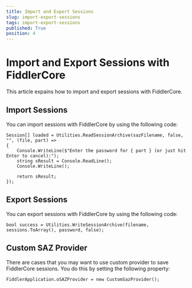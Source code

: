 ```yaml
---
title: Import and Export Sessions
slug: import-export-sessions
tags: import-export-sessions
published: True
position: 4
---
```


# Import and Export Sessions with FiddlerCore

This article expains how to import and export sessions with FiddlerCore.

## Import Sessions

You can import sessions with FiddlerCore by using the following code:

    Session[] loaded = Utilities.ReadSessionArchive(sazFilename, false, "", (file, part) =>
    {
        Console.WriteLine($"Enter the password for { part } (or just hit Enter to cancel):");
        string sResult = Console.ReadLine();
        Console.WriteLine();
        
        return sResult;
    });

## Export Sessions

You can export sessions with FiddlerCore by using the following code:

    bool success = Utilities.WriteSessionArchive(filename, sessions.ToArray(), password, false);

## Custom SAZ Provider

There are cases that you may want to use custom provider to save FiddlerCore sessions. You do this by setting the following property:

    FiddlerApplication.oSAZProvider = new CustomSazProvider();
